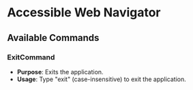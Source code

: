 # Accessible Web Navigator

## Available Commands

### ExitCommand
- **Purpose**: Exits the application.
- **Usage**: Type "exit" (case-insensitive) to exit the application.
